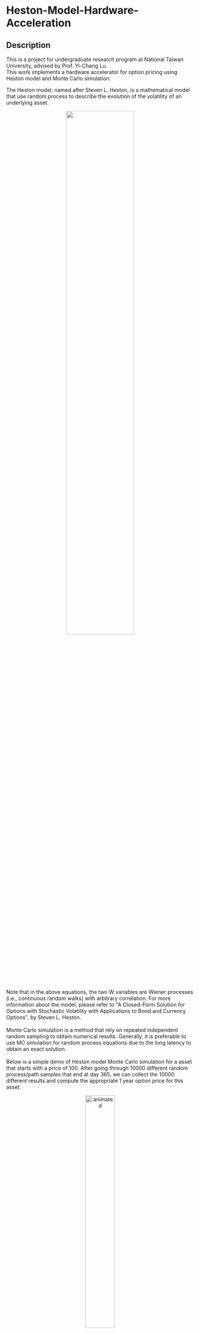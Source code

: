 # Heston-Model-Hardware-Acceleration

## Description
This is a project for undergraduate research program at National Taiwan University, advised by Prof. Yi-Chang Lu.  
This work implements a hardware accelerator for option pricing using Heston model and Monte Carlo simulation.  
  
The Heston model, named after Steven L. Heston, is a mathematical model that use random process to describe the evolution of the volatility of an underlying asset. 
<p align="center">
  <img src="./image/Heston_model.PNG" width=60%/>
</p>
Note that in the above equations, the two W variables are Wiener processes (i.e., continuous random walks) with arbitrary correlation.  
For more information about the model, please refer to "A Closed-Form Solution for Options with Stochastic Volatility with Applications to Bond and Currency Options", by Steven L. Heston.  
<br />
<br />
Monte Carlo simulation is a method that rely on repeated independent random sampling to obtain numerical results. Generally, it is preferable to use MC simulation for random process equations due to the long latency to obtain an exact solution.  
<br />
<br />
Below is a simple demo of Heston model Monte Carlo simulation for a asset that starts with a price of 100.  
After going through 10000 different random process/path samples that end at day 365, we can collect the 10000 different results and compute the appropriate 1 year option price for this asset. 
<p align="center">
  <img src="./image/HestonMC2.gif" alt="animated" width=40%/>
</p>

## Hardware Design
The Gaussian random samples are generated with LFSR, Box-Muller transformation and coloring transform.
<br />
With IEEE 754 single precision format
<p align="center">
  <img src="./image/IEEE_754.png" width=60%/>
</p>
setting the Sign bit field to 0, the Exponent field to 01111111, and using a 23 bits LFSR as the Mantissa field can represent a Uniform(1, 2) distribution.
<p align="center">
  <img src="./image/LFSR.png" width=60%/>
</p>
Offsetting the Uniform(1, 2) distribution with -1, we can obtain an Uniform(0, 1) distribution.
<br />
Box-Muller transformation is implemented with various Design Ware's floating point arithmetics. The result G1 and G2 are Gaussian samples independent to each other.
<br />
<br />
<p align="center">
  <img src="./image/Id_Gaussian.png" width=60%/>
</p>
The Correlator module generates the correlated bivariate Gaussian samples with coloring transform.
<br />
<br />
<p align="center">
  <img src="./image/Correlator.png" width=30%/>
</p>
With the bivariate Gaussian random number generator, we can implement the pipelined core computing the simulation path of <i>S</i><sub>i</sub> and <i>V</i><sub>i</sub> with Monte Carlo method.
<br />
<br />
<p align="center">
  <img src="./image/Path_pipe.png" width=85%/>
</p>

## Simulation
To test the quality of the U(0, 1) RNG, run the testbench to get the random samples written into U01.txt.  
```
$ ncverilog U01_tb.v U12.v U01.v -y /usr/cad/synopsys/synthesis/cur/dw/sim_ver/ +libext+.v +notimingchecks +access+r
```
Note the -y path is to specify the directory of required designware module.  
Then use the code written in the ipython notebook to see the mean, variance of the distribution and a comparison to ideal U(0, 1).
<p align="center">
  <img src="./image/Uniform(0,1).PNG" width=40%/>
  <img src="./image/U(0,1)_diff.PNG" width=40%/>
</p>

To test the quality of the Gaussian RNG, first copy the required file for designware module.  
```
$ cp /usr/cad/synopsys/synthesis/cur/dw/sim_ver/DW_sqrt_function.inc DW_sqrt_function.inc
```
Then run the testbench to get the random samples written into GRNG1.txt.  
```
$ ncverilog Id_Gaussian_tb.v U12.v U01.v Id_Gaussian.v -y /usr/cad/synopsys/synthesis/cur/dw/sim_ver/ +libext+.v +notimingchecks +access+r
```
Manually modify the Id_Gaussian_tb.v and run the above command again to get GRNG2.txt.  
Use the code written in the ipython notebook to see the mean, variance, correlation, and a display of the distribution.
<p align="center">
  <img src="./image/Gaussian.PNG" width=40%/>
</p>

To test the quality of the correlation module, run and modify the Correlator_tb.v to get the random samples written into Corr1.txt and Corr2.txt.  
```
$ ncverilog Correlator_tb.v U12.v U01.v Id_Gaussian.v Correlator.v -y /usr/cad/synopsys/synthesis/cur/dw/sim_ver/ +libext+.v +notimingchecks +access+r
``` 
Then use the code written in the ipython notebook to see the mean, variance, correlation, and a display of the distribution.
<p align="center">
  <img src="./image/Correlated.PNG" width=40%/>
</p>

## Schematic View
<p align="center">
  <img src="./image/schematic.PNG" width=40%/>
</p>

## Layout
clock tree
<p align="center">
  <img src="./image/double_core_clock.PNG" width=40%/>
</p>
chip
<p align="center">
  <img src="./image/double_core_APR.PNG" width=40%/>
</p>
area
<p align="center">
  <img src="./image/double_core_area.PNG" width=40%/>
</p>

## Author
Contributors names and contact info

Hao-Wei, Liang (b07502022@ntu.edu.tw)

If you have any question, please contact me with the email address above.
